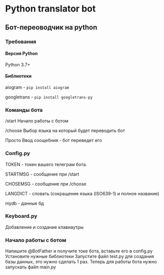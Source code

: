 **Python translator bot**
========================
## Бот-переоводчик на python
### Требования
#### Версия Python
Python 3.7+
#### Библиотеки
aiogram - ```pip install aiogram```

googletrans - ```pip install googletrans-py```
### Команды бота
/start Начало работы с ботом

/choose Выбор языка на который будет переводить бот

Просто Ввод соощебния - бот переведет его

### Config.py
TOKEN - токен вашего телеграм бота.

STARTMSG - сообщение при /start

CHOSEMSG  - сообщение при /choose

LANGDICT - словать (сокращение языка (ISO639-1) и полное название)

mydb - данные бд
### Keyboard.py

Добавление и создание клавиаутры

### Начало работы с ботом
Напишите @BotFather и получите токе бота, вставьте его в config.py
Установите нужные библиотеки
Запустите файл test.py для создания базы данных, это нужно сделать 1 раз.
Теперь для работы бота нужно запускать файл main.py


